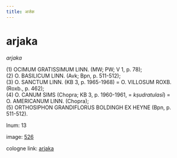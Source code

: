 ```yaml
---
title: अर्जक
---
```


# arjaka

<i>arjaka</i>  <div n="P" />(1) <bot>OCIMUM GRATISSIMUM LINN.</bot> (MW; PW; V 1, p. 78); <div n="P" />(2) <bot>O. BASILICUM LINN.</bot> (Avk; Bpn, p. 511-512); <div n="P" />(3) <bot>O. SANCTUM LINN.</bot> (KB 3, p. 1965-1968) = <bot>O. VILLOSUM ROXB.</bot> <div n="lb" />(Roxb., p. 462); <div n="P" />(4) <bot>O. CANUM SIMS</bot> (Chopra; KB 3, p. 1960-1961, = <i>kṣudratulasī</i>) = <div n="lb" /><bot>O. AMERICANUM LINN.</bot> (Chopra); <div n="P" />(5) <bot>ORTHOSIPHON GRANDIFLORUS BOLDINGH EX HEYNE</bot> (Bpn, p. <div n="lb" />511-512).

lnum: 13

image: [526](https://www.sanskrit-lexicon.uni-koeln.de/scans/csl-apidev/servepdf.php?dict=snp&page=526)

cologne link: [arjaka](https://sanskrit-lexicon.uni-koeln.de/scans/csl-apidev/getword.php?dict=snp&key=arjaka)


